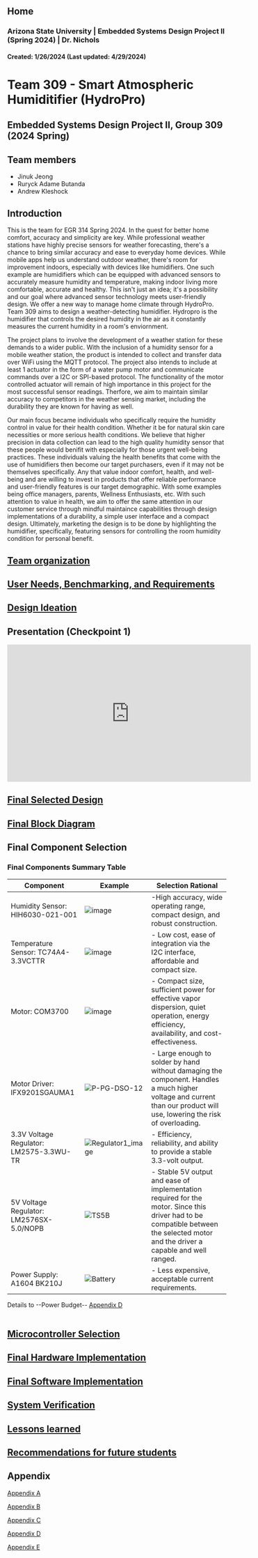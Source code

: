 Home
---
### Arizona State University | Embedded Systems Design Project II (Spring 2024) | Dr. Nichols
#### Created: 1/26/2024 (Last updated: 4/29/2024)

# Team 309 - Smart Atmospheric Humiditifier (HydroPro)

## Embedded Systems Design Project II, Group 309 (2024 Spring) 



## Team members 

* Jinuk Jeong
* Ruryck Adame Butanda
* Andrew Kleshock

## Introduction

This is the team for EGR 314 Spring 2024. In the quest for better home comfort, accuracy and simplicity are key. While professional weather stations have highly precise sensors for weather forecasting, there's a chance to bring similar accuracy and ease to everyday home devices. While mobile apps help us understand outdoor weather, there's room for improvement indoors, especially with devices like humidifiers. One such example are humidifiers which can be equipped with advanced sensors to accurately measure humidity and temperature, making indoor living more comfortable, accurate and healthy. This isn't just an idea; it's a possibility and our goal where advanced sensor technology meets user-friendly design. We offer a new way to manage home climate through HydroPro. Team 309 aims to design a weather-detecting humidifier. Hydropro is the humidifier that controls the desired humidity in the air as it constantly measures the current humidity in a room's enviornment. 

The project plans to involve the development of a weather station for these demands to a wider public. With the inclusion of a humidity sensor for a mobile weather station, the product is intended to collect and transfer data over WiFi using the MQTT protocol. The project also intends to include at least 1 actuator in the form of a water pump motor and communicate commands over a I2C or SPI-based protocol. The functionality of the motor controlled actuator will remain of high importance in this project for the most successful sensor readings. Therfore, we aim to maintain similar accuracy to competitors in the weather sensing market, including the durability they are known for having as well. 

Our main focus became individuals who specifically require the humidity control in value for their health condition. Whether it be for natural skin care necessities or more serious health conditions. We believe that higher precision in data collection can lead to the high quality humidity sensor that these people would benifit with especially for those urgent well-being practices. These individuals valuing the health benefits that come with the use of humidifiers then become our target purchasers, even if it may not be themselves specifically. Any that value indoor comfort, health, and well-being and are willing to invest in products that offer reliable performance and user-friendly features is our target demographic. With some examples being office managers, parents, Wellness Enthusiasts, etc. With such attention to value in health, we aim to offer the same attention in our customer service through mindful maintaince capabilities through design implementations of a durability, a simple user interface and a compact design. Ultimately, marketing the design is to be done by highlighting the humidifier, specifically, featuring sensors for controlling the room humidity condition for personal benefit.



## [Team organization](/Team_Organization.md)




## [User Needs, Benchmarking, and Requirements](/User_needs_Benchmarking_Requirements.md)





## [ Design Ideation](/Design_Ideation.md)


## Presentation (Checkpoint 1)


<iframe width="560" height="315" src="https://www.youtube.com/embed/tRtqgoy4ZYQ?si=hRInnPfIJlFhpfWV" title="YouTube video player" frameborder="0" allow="accelerometer; autoplay; clipboard-write; encrypted-media; gyroscope; picture-in-picture; web-share" allowfullscreen></iframe>




## [Final Selected Design](/Selected_Design.md)


## [Final Block Diagram](/Block_Diagram.md)


## Final Component Selection
### Final Components Summary Table
|Component| Example |Selection Rational
|----------|----------|----------|
|Humidity Sensor: HIH6030-021-001|![image](https://github.com/Team-309-Weather-Station/EGR314-Spring2024-Team309.github.io/assets/157083379/f24cfb36-72c6-4fa4-8e4c-9128501e0bad)| -High accuracy, wide operating range, compact design, and robust construction.|
|Temperature Sensor: TC74A4-3.3VCTTR|![image](https://github.com/Team-309-Weather-Station/EGR314-Spring2024-Team309.github.io/assets/157083379/30224660-a336-4b5d-ab6f-39bdf9f647af)| - Low cost, ease of integration via the I2C interface, affordable and compact size.|
|Motor: COM3700|![image](https://github.com/Team-309-Weather-Station/EGR314-Spring2024-Team309.github.io/assets/157083379/b735978e-1274-4216-ba37-75f864b788ba)| - Compact size, sufficient power for effective vapor dispersion, quiet operation, energy efficiency, availability, and cost-effectiveness.|
|Motor Driver: IFX9201SGAUMA1|![P-PG-DSO-12](https://github.com/Team-309-Weather-Station/EGR314-Spring2024-Team309.github.io/assets/157051756/84ac50de-2263-4a08-88df-7c9a837b23b7)| - Large enough to solder by hand without damaging the component. Handles a much higher voltage and current than our product will use, lowering the risk of overloading.|
|3.3V Voltage Regulator: LM2575-3.3WU-TR|![Regulator1_image](https://github.com/Team-309-Weather-Station/EGR314-Spring2024-Team309.github.io/assets/157083379/5796ab92-032a-41f8-90e5-50b22ac70bee)| - Efficiency, reliability, and ability to provide a stable 3.3-volt output.|
|5V Voltage Regulator: LM2576SX-5.0/NOPB|![TS5B](https://github.com/Team-309-Hydro-Pro/EGR314-Spring2024-Team309.github.io/assets/84349229/3d84b38f-868f-42b9-990a-46b6ff450d7a)| - Stable 5V output and ease of implementation required for the motor. Since this driver had to be compatible between the selected motor and the driver a capable and well ranged.|
|Power Supply: A1604 BK210J| ![Battery](https://github.com/Team-309-Weather-Station/EGR314-Spring2024-Team309.github.io/assets/157083379/92e356b3-3811-432b-a5c3-394f82a8db0c)| - Less expensive, acceptable current requirements.|

Details to --Power Budget-- [Appendix D](Appendix_D.md)
<br>
<br>

## [Microcontroller Selection](/Microcontroller_Selection.md)


## [Final Hardware Implementation](/Hardware_Proposal.md)


## [Final Software Implementation](/Software_Proposal.md)


## [System Verification](/System_Verification.md)


## [Lessons learned](/Lessons_learned.md)


## [Recommendations for future students](/Recommendations_for_future_students.md)

## Appendix

[Appendix A](/Appendix_A.md)

[Appendix B](/Appendix_B.md)

[Appendix C](/Appendix_C.md)

[Appendix D](/Appendix_D.md)

[Appendix E](/Appendix_E.md)

